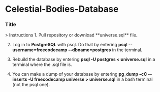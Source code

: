 # Celestial-Bodies-Database

<h3>Title</h3>
> Instructions
1. Pull repository or download **universe.sql** file.

2. Log in to **PostgreSQL** with psql. Do that by entering **psql --username=freecodecamp --dbname=postgres** in the terminal.  


3. Rebuild the database by entering **psql -U postgres < universe.sql** in a terminal where the .sql file is.

4.  You can make a dump of your database by entering  **pg_dump -cC --inserts -U freecodecamp universe > universe.sql** in a bash terminal (not the psql one). 
   


